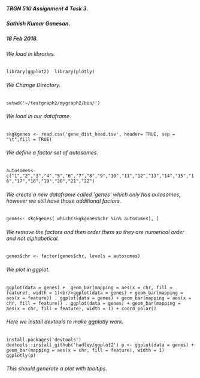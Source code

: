 ##### TRGN 510 Assignment 4 Task 3.
##### Sathish Kumar Ganesan.
##### 18 Feb 2018.
###### We load in libraries.
`
library(ggplot2) 
library(plotly)
`
###### We Change Directory.
`
setwd('~/testgraph2/mygraph2/bin/')
`
###### We load in our dataframe.
`
skgkgenes <- read.csv('gene_dist_head.tsv', header= TRUE, sep = "\t",fill = TRUE)
`
###### We define a factor set of autosomes.
`
autosomes<-c("1","2","3","4","5","6","7","8","9","10","11","12","13","14","15","16","17","18","19","20","21","22")
`
###### We create a new dataframe called 'genes' which only has autosomes, however we still have those additional factors.
`
genes<- skgkgenes[ which(skgkgenes$chr %in% autosomes), ]
`
###### We remove the factors and then order them so they are numerical order and not alphabetical.
`
genes$chr <- factor(genes$chr, levels = autosomes)
`
###### We plot in ggplot.
`
ggplot(data = genes) +  geom_bar(mapping = aes(x = chr, fill = feature), width = 1)<br/>ggplot(data = genes) + geom_bar(mapping = aes(x = feature)) . ggplot(data = genes) + geom_bar(mapping = aes(x = chr, fill = feature)) . ggplot(data = genes) + geom_bar(mapping = aes(x = chr, fill = feature), width = 1) + coord_polar()  
`
###### Here we install devtools to make ggplotly work.
`
install.packages('devtools')
devtools::install_github('hadley/ggplot2')
p <- ggplot(data = genes) + geom_bar(mapping = aes(x = chr, fill = feature), width = 1)
ggplotly(p)
`
###### This should generate a plot with tooltips.
